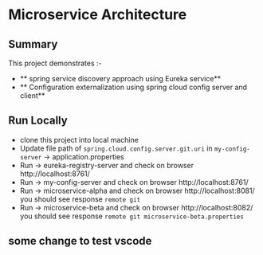 # Microservice Architecture

## Summary
This project demonstrates :- 

-   ** spring service discovery approach using Eureka service**
-  ** Configuration externalization using spring  cloud config server and client**

## Run Locally

- clone this project into local machine
- Update file path of `spring.cloud.config.server.git.uri` in `my-config-server` -> application.properties
- Run -> eureka-registry-server and check on browser http://localhost:8761/
- Run -> my-config-server and check on browser  http://localhost:8761/
- Run -> microservice-alpha and check on browser http://localhost:8081/
            you should see response `remote git`
- Run -> microservice-beta and check on browser http://localhost:8082/
            you should see response `remote git microservice-beta.properties`

## some change to test vscode
